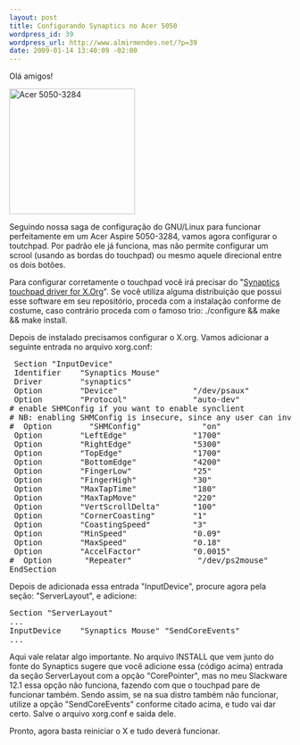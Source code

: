 ```yaml
--- 
layout: post
title: Configurando Synaptics no Acer 5050
wordpress_id: 39
wordpress_url: http://www.almirmendes.net/?p=39
date: 2009-01-14 13:40:09 -02:00
---
```

Olá amigos!

<img class="alignleft" title="Acer 5050" src="http://images.quebarato.com.br/photos/big/8/B/4FE8B_1.jpg" alt="Acer 5050-3284" width="225" height="225" />

Seguindo nossa saga de configuração do GNU/Linux para funcionar perfeitamente em um Acer Aspire 5050-3284, vamos agora configurar o toutchpad. Por padrão ele já funciona, mas não permite configurar um scrool (usando as bordas do touchpad) ou mesmo aquele direcional entre os dois botões.

Para configurar corretamente o touchpad você irá precisar do "<a title="Synaptics" href="http://web.telia.com/~u89404340/touchpad/" target="_blank">Synaptics touchpad driver for X.Org</a>". Se você utiliza alguma distribuição que possui esse software em seu repositório, proceda com a instalação conforme de costume, caso contrário proceda com o famoso trio: ./configure &amp;&amp; make &amp;&amp; make install.

Depois de instalado precisamos configurar o X.org. Vamos adicionar a seguinte entrada no arquivo xorg.conf:
<pre> Section "InputDevice"
 Identifier    "Synaptics Mouse"
 Driver        "synaptics"
 Option        "Device"                "/dev/psaux"
 Option        "Protocol"              "auto-dev"
# enable SHMConfig if you want to enable synclient
# NB: enabling SHMConfig is insecure, since any user can invoke it
#  Option        "SHMConfig"             "on"
 Option        "LeftEdge"              "1700"
 Option        "RightEdge"             "5300"
 Option        "TopEdge"               "1700"
 Option        "BottomEdge"            "4200"
 Option        "FingerLow"             "25"
 Option        "FingerHigh"            "30"
 Option        "MaxTapTime"            "180"
 Option        "MaxTapMove"            "220"
 Option        "VertScrollDelta"       "100"
 Option        "CornerCoasting"        "1"
 Option        "CoastingSpeed"         "3"
 Option        "MinSpeed"              "0.09"
 Option        "MaxSpeed"              "0.18"
 Option        "AccelFactor"           "0.0015"
#  Option       "Repeater"              "/dev/ps2mouse"
EndSection</pre>
Depois de adicionada essa entrada "InputDevice", procure agora pela seção: "ServerLayout", e adicione:
<pre>Section "ServerLayout"
...
InputDevice    "Synaptics Mouse" "SendCoreEvents"
...</pre>
Aqui vale relatar algo importante. No arquivo INSTALL que vem junto do fonte do Synaptics sugere que você adicione essa (código acima) entrada da seção ServerLayout com a opção "CorePointer", mas no meu Slackware 12.1 essa opção não funciona, fazendo com que o touchpad pare de funcionar também. Sendo assim, se na sua distro também não funcionar, utilize a opção "SendCoreEvents" conforme citado acima, e tudo vai dar certo. Salve o arquivo xorg.conf e saida dele.

Pronto, agora basta reiniciar o X e tudo deverá funcionar.

